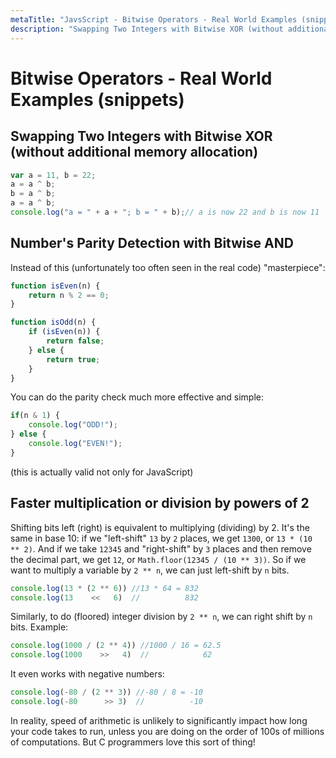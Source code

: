 ```yaml
---
metaTitle: "JavsScript - Bitwise Operators - Real World Examples (snippets)"
description: "Swapping Two Integers with Bitwise XOR (without additional memory allocation), Number's Parity Detection with Bitwise AND, Faster multiplication or division by powers of 2"
---
```


# Bitwise Operators - Real World Examples (snippets)




## Swapping Two Integers with Bitwise XOR (without additional memory allocation)


```js
var a = 11, b = 22;
a = a ^ b;
b = a ^ b;
a = a ^ b;
console.log("a = " + a + "; b = " + b);// a is now 22 and b is now 11

```



## Number's Parity Detection with Bitwise AND


Instead of this (unfortunately too often seen in the real code) "masterpiece":

```js
function isEven(n) {
    return n % 2 == 0;
}

function isOdd(n) {
    if (isEven(n)) {
        return false;
    } else {
        return true;
    }
}

```

You can do the parity check much more effective and simple:

```js
if(n & 1) {
    console.log("ODD!");
} else {
    console.log("EVEN!");
}

```

(this is actually valid not only for JavaScript)



## Faster multiplication or division by powers of 2


Shifting bits left (right) is equivalent to multiplying (dividing) by 2. It's the same in base 10: if we "left-shift" `13` by `2` places, we get `1300`, or `13 * (10 ** 2)`. And if we take `12345` and "right-shift" by `3` places and then remove the decimal part, we get `12`, or `Math.floor(12345 / (10 ** 3))`. So if we want to multiply a variable by `2 ** n`, we can just left-shift by `n` bits.

```js
console.log(13 * (2 ** 6)) //13 * 64 = 832
console.log(13    <<   6)  //          832

```

Similarly, to do (floored) integer division by `2 ** n`, we can right shift by `n` bits. Example:

```js
console.log(1000 / (2 ** 4)) //1000 / 16 = 62.5
console.log(1000    >>   4)  //            62

```

It even works with negative numbers:

```js
console.log(-80 / (2 ** 3)) //-80 / 8 = -10
console.log(-80      >> 3)  //          -10

```

In reality, speed of arithmetic is unlikely to significantly impact how long your code takes to run, unless you are doing on the order of 100s of millions of computations. But C programmers love this sort of thing!

